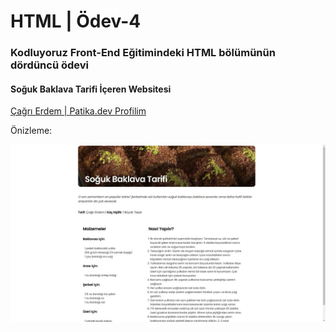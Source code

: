 # HTML | Ödev-4

### Kodluyoruz Front-End Eğitimindeki HTML bölümünün dördüncü ödevi

#### Soğuk Baklava Tarifi İçeren Websitesi

[Çağrı Erdem | Patika.dev Profilim](https://app.patika.dev/cagrierdem)

Önizleme:

![Onizleme](img/onizleme.jpg)
 
